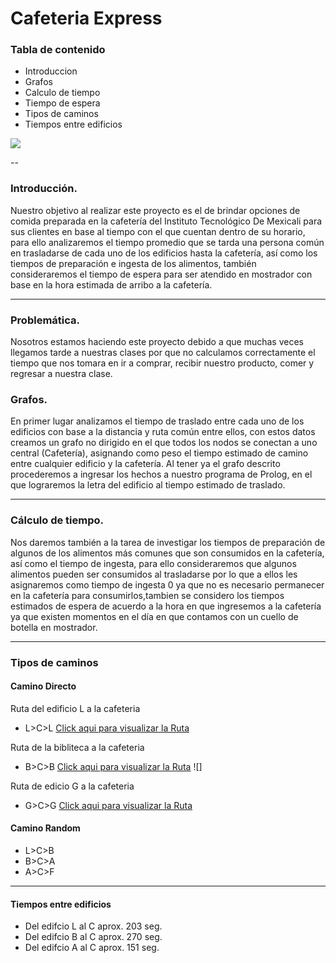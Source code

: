 # Cafeteria Express


### Tabla de contenido



 * Introduccion
 * Grafos
 * Calculo de  tiempo
 * Tiempo de espera
 * Tipos de caminos
 * Tiempos entre edificios
 
![](https://gitlab.com/mikyackerman/cafeteriaExpress/blob/master/cafe.jpg) 

--

### Introducción.

Nuestro objetivo al realizar este proyecto es el de brindar opciones de comida preparada en la cafetería del Instituto Tecnológico De Mexicali para sus clientes en base al tiempo con el que cuentan dentro de su horario, para ello analizaremos el tiempo promedio que se tarda una persona común en trasladarse de cada uno de los edificios hasta la cafetería, así como los tiempos de preparación e ingesta de los alimentos, también consideraremos el tiempo de espera para ser atendido en mostrador con base en la hora estimada de arribo a la cafetería.

---

###  Problemática.

Nosotros estamos haciendo este proyecto debido a que muchas veces llegamos tarde a nuestras clases por que no calculamos correctamente el tiempo que nos tomara en ir a comprar, recibir nuestro producto, comer y regresar a nuestra clase.


### Grafos.

En primer lugar analizamos el tiempo de traslado entre cada uno de los edificios con base a la distancia y ruta común entre ellos, con estos datos creamos un grafo no dirigido en el que todos los nodos se conectan a uno central (Cafetería), asignando como peso el tiempo estimado de camino entre cualquier edificio y la cafetería. Al tener ya el grafo descrito procederemos a ingresar los hechos a nuestro programa de Prolog, en el que lograremos la letra del edificio al tiempo estimado de traslado.

---

### Cálculo de tiempo.

Nos daremos también a la tarea de investigar los tiempos de preparación de algunos de los alimentos más comunes que son consumidos en la cafetería, así como el tiempo de ingesta, para ello consideraremos que algunos alimentos pueden ser consumidos al trasladarse por lo que a ellos les asignaremos como tiempo de ingesta 0 ya que no es necesario permanecer en la cafetería para consumirlos,tambien se considero los  tiempos estimados de espera de acuerdo a la hora en que ingresemos a la cafetería ya que existen momentos en el día en que contamos con un cuello de botella en mostrador.

---

### Tipos de caminos

#### Camino Directo

Ruta del edificio L a la  cafeteria
- L>C>L
[Click aqui para visualizar la Ruta](https://github.com/migueshock/cafeteriaExpress/blob/master/ejemplo.jpg)


Ruta de la bibliteca  a la cafeteria
- B>C>B
[Click aqui para visualizar la Ruta](https://github.com/migueshock/cafeteriaExpress/blob/master/ejemplo.jpg)
![]

Ruta de edicio G a la cafeteria
- G>C>G
[Click aqui para visualizar la Ruta](https://github.com/migueshock/cafeteriaExpress/blob/master/Cafeteria%20a%20edificio%20G.jpg)


#### Camino Random

- L>C>B
- B>C>A
- A>C>F


---

#### Tiempos entre edificios

- Del edifcio L al C aprox. 203 seg.
- Del edifcio B al C aprox. 270 seg.
- Del edifcio A al C aprox. 151 seg.


